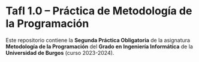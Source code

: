 # Tafl 1.0 – Práctica de Metodología de la Programación

Este repositorio contiene la **Segunda Práctica Obligatoria** de la asignatura **Metodología de la Programación** del **Grado en Ingeniería Informática** de la **Universidad de Burgos** (curso 2023-2024).
